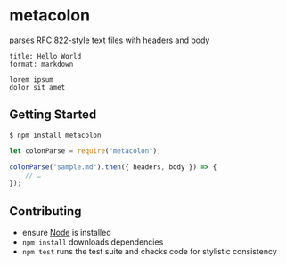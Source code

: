 # metacolon

parses RFC 822-style text files with headers and body

```
title: Hello World
format: markdown

lorem ipsum
dolor sit amet
```


Getting Started
---------------

```
$ npm install metacolon
```

```javascript
let colonParse = require("metacolon");

colonParse("sample.md").then({ headers, body }) => {
    // …
});
```


Contributing
------------

* ensure [Node](http://nodejs.org) is installed
* `npm install` downloads dependencies
* `npm test` runs the test suite and checks code for stylistic consistency
